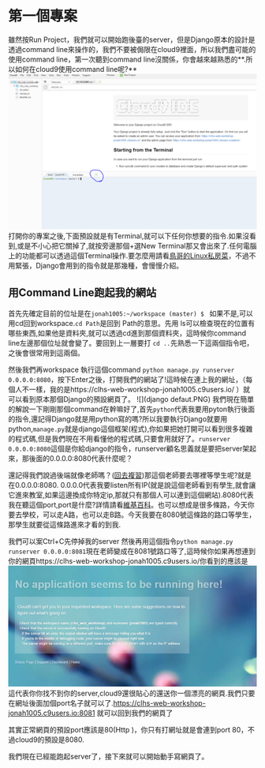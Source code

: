 # 第一個專案

雖然按Run Project，我們就可以開始跑後臺的server，但是Django原本的設計是透過command line來操作的，我們不要被侷限在cloud9裡面，所以我們盡可能的使用command line，第一次聽到command line沒關係，你會越來越熟悉的**.所以如何在cloud9使用command line呢?**
![](commandline.PNG)
打開你的專案之後,下面預設就是有Terminal,就可以下任何你想要的指令.如果沒看到,或是不小心把它關掉了,就按旁邊那個+選New Terminal那又會出來了.任何電腦上的功能都可以透過這個Terminal操作.要怎麼用請看[鳥哥的Linux私房菜](http://linux.vbird.org/linux_basic/redhat6.1/linux_06command.php)，不過不用緊張，Django會用到的指令就是那幾種，會慢慢介紹。

## 用Command Line跑起我的網站
首先先確定目前的位址是在```jonah1005:~/workspace (master) $ ```
  如果不是,可以用cd回到workspace.```cd Path```是回到 Path的意思。先用 ls可以檢查現在的位置有哪些東西,如果他是資料夾,就可以透過cd進到那個資料夾，這時候你command line左邊那個位址就會變了。要回到上一層要打 ```cd ..```先熟悉一下這兩個指令吧，之後會很常用到這兩個。
  
  然後我們再workspace 執行這個command ```python manage.py runserver 0.0.0.0:8080```，按下Enter之後，打開我們的網站了!這時候在連上我的網址，（每個人不一樣，我的是https://clhs-web-workshop-jonah1005.c9users.io/ ）就可以看到原本那個Django的預設網頁了。
![](django defaut.PNG)
我們現在簡單的解說一下剛剛那個command在幹嘛好了,首先```python```代表我要用pyton執行後面的指令,還記得Django就是用python寫的嗎?所以我要執行Django就要用python,```manage.py```就是django這個框架(程式),你如果把她打開可以看到很多複雜的程式碼,但是我們現在不用看懂他的程式碼,只要會用就好了。```runserver 0.0.0.0:8080```這個是你給django的指令，runserver顧名思義就是要把server架起來，那後面的0.0.0.0:8080代表什麼呢？

還記得我們說過後端就像老師嗎？([回去複習](../frontend_vs_backend.md))那這個老師要去哪裡等學生呢?就是在0.0.0.0:8080. 0.0.0.0代表我要listen所有IP(就是說這個老師看到有學生,就會讓它進來教室,如果這邊換成你特定ip,那就只有那個人可以連到這個網站).8080代表我在聽這個port,port是什麼?詳情請看[維基百科](https://zh.wikipedia.org/wiki/TCP/UDP%E7%AB%AF%E5%8F%A3%E5%88%97%E8%A1%A8)。也可以想成是很多條路，今天你要去學校，可以走A路，也可以走B路。今天我要在8080號這條路的路口等學生，那學生就要從這條路進來才看的到我.

我們可以案Ctrl+C先停掉我的server 然後再用這個指令```python manage.py runserver 0.0.0.0:8081```現在老師變成在8081號路口等了,這時候你如果再想連到你的網頁https://clhs-web-workshop-jonah1005.c9users.io/你看到的應該是
![](cloud9_default.PNG)
這代表你你找不到你的server,cloud9還很貼心的還送你一個漂亮的網頁.我們只要在網址後面加個port名子就可以了.https://clhs-web-workshop-jonah1005.c9users.io:8081  就可以回到我們的網頁了

其實正常網頁的預設port應該是80(Http )，你只有打網址就是會連到port 80，不過cloud9的預設是8080.

我們現在已經能跑起server了，接下來就可以開始動手寫網頁了。
~~~~

